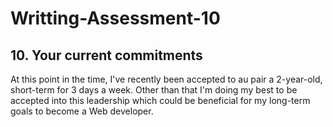 # Writting-Assessment-10
<h2>10. Your current commitments</h2>
<p>At this point in the time, I've recently been accepted to au pair a 2-year-old, short-term for 3 days a week. Other than that I'm doing my best to be accepted into this leadership which could be beneficial for my long-term goals to become a Web developer.</p>
